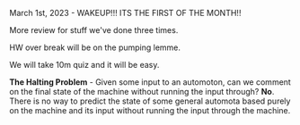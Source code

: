 March 1st, 2023 - WAKEUP!!! ITS THE FIRST OF THE MONTH!!

More review for stuff we've done three times.

HW over break will be on the pumping lemme.

We will take 10m quiz and it will be easy.

**The Halting Problem** - Given some input to an automoton, can we comment on the final state of the machine without running the input through? **No**. There is no way to predict the state of some general automota based purely on the machine and its input without running the input through the machine.